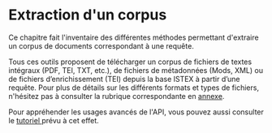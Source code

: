# Extraction d'un corpus

Ce chapitre fait l'inventaire des différentes méthodes permettant d'extraire un corpus de documents correspondant à une requête.

Tous ces outils proposent de télécharger un corpus de fichiers de textes intégraux \(PDF, TEI, TXT, etc.\), de fichiers de métadonnées \(Mods, XML\) ou de fichiers d’enrichissement \(TEI\) depuis la base ISTEX à partir d’une requête. Pour plus de détails sur les différents formats et types de fichiers, n'hésitez pas à consulter la rubrique correspondante en [annexe](../annexes/liste-des-formats.md).

Pour appréhender les usages avancés de l'API, vous pouvez aussi consulter le [tutoriel ](https://istex-tutorial.data.istex.fr/ark:/67375/Q05-ZCW9J7BB-V)prévu à cet effet.

